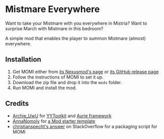 # Mistmare Everywhere

Want to take your Mistmare with you everywhere in Mistria? Want to surprise March with Mistmare in this bedroom?

A simple mod that enables the player to summon Mistmare (almost) everywhere.

## Installation

1. Get MOMI either from [its Nexusmod's page](https://www.nexusmods.com/fieldsofmistria/mods/78) or [its GitHub release page](https://github.com/Garethp/Mods-of-Mistria-Installer/releases)
2. Follow the instructions of MOMI to set it up.
2. Download the zip file and drop it into the `mods` folder.
3. Run MOMI and install the mod.

## Credits

- [Archie_UwU](https://github.com/Archie-osu) for [YYToolkit](https://github.com/AurieFramework/YYToolkit) and [Aurie framework](https://github.com/AurieFramework/Aurie)
- [AnnaNomoly](https://github.com/AnnaNomoly) for [a Mod starter template](https://github.com/AnnaNomoly/YYToolkit)
- [christianspecht's answer](https://stackoverflow.com/a/14792225/) on StackOverflow for a packaging script for MOMI
